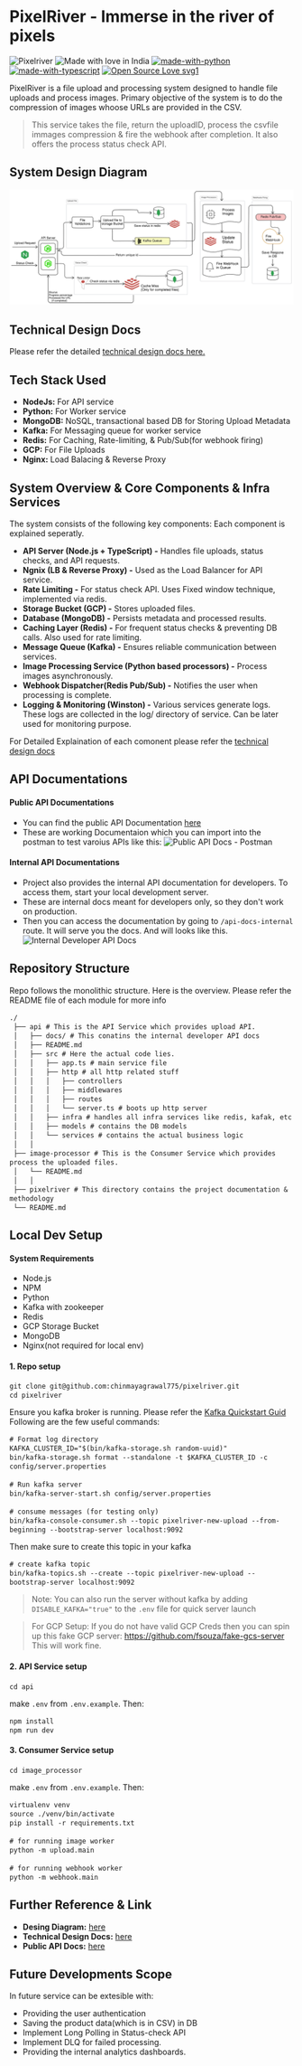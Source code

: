 # PixelRiver - Immerse in the river of pixels

![Pixelriver](https://img.shields.io/badge/pixelriver-blue)
![Made with love in India](https://madewithlove.now.sh/in?heart=true&colorA=%232543d4&colorB=%23f58f00&template=for-the-badge)
[![made-with-python](https://img.shields.io/badge/Made%20with-Python-1f425f.svg)](https://www.python.org/)
[![made-with-typescript](https://shields.io/badge/TypeScript-3178C6?logo=TypeScript&logoColor=FFF&style=flat-square)](https://www.typescriptlang.org/)
[![Open Source Love svg1](https://badges.frapsoft.com/os/v1/open-source.svg?v=103)](https://github.com/ellerbrock/open-source-badges/)

PixelRiver is a file upload and processing system designed to handle file uploads and process images. Primary objective of the system is to do the compression of images whoose URLs are provided in the CSV.

> This service takes the file, return the uploadID, process the csvfile immages compression & fire the webhook after completion. It also offers the process status check API.

## System Design Diagram

<img src="https://github.com/chinmayagrawal775/pixelriver/blob/main/pixelriver/system-design.svg?raw=true" alt="system-design-diagram"></img>

## Technical Design Docs

Please refer the detailed [technical design docs here.](https://github.com/chinmayagrawal775/pixelriver/blob/main/pixelriver/technical-design-document.md)

## Tech Stack Used

- **NodeJs:** For API service
- **Python:** For Worker service
- **MongoDB:** NoSQL, transactional based DB for Storing Upload Metadata
- **Kafka:** For Messaging queue for worker service
- **Redis:** For Caching, Rate-limiting, & Pub/Sub(for webhook firing)
- **GCP:** For File Uploads
- **Nginx:** Load Balacing & Reverse Proxy

## System Overview & Core Components & Infra Services

The system consists of the following key components: Each component is explained seperatly.

- **API Server (Node.js + TypeScript) -** Handles file uploads, status checks, and API requests.
- **Ngnix (LB & Reverse Proxy) -** Used as the Load Balancer for API service.
- **Rate Limiting -** For status check API. Uses Fixed window technique, implemented via redis.
- **Storage Bucket (GCP) -** Stores uploaded files.
- **Database (MongoDB) -** Persists metadata and processed results.
- **Caching Layer (Redis) -** For frequent status checks & preventing DB calls. Also used for rate limiting.
- **Message Queue (Kafka) -** Ensures reliable communication between services.
- **Image Processing Service (Python based processors) -** Process images asynchronously.
- **Webhook Dispatcher(Redis Pub/Sub) -** Notifies the user when processing is complete.
- **Logging & Monitoring (Winston) -** Various services generate logs. These logs are collected in the log/ directory of service. Can be later used for monitoring purpose.

For Detailed Explaination of each comonent please refer the [technical design docs](https://github.com/chinmayagrawal775/pixelriver/blob/main/pixelriver/technical-design-document.md)

## API Documentations

#### Public API Documentations

- You can find the public API Documentation [here](https://documenter.getpostman.com/view/33976849/2sAYkDMLLw)
- These are working Documentaion which you can import into the postman to test varoius APIs like this:
  ![Public API Docs - Postman](https://github.com/user-attachments/assets/6a1ef0e8-3266-4182-8159-d768f5053c24)

#### Internal API Documentations

- Project also provides the internal API documentation for developers. To access them, start your local development server.
- These are internal docs meant for developers only, so they don't work on production.
- Then you can access the documentation by going to `/api-docs-internal` route. It will serve you the docs. And will looks like this.
  ![Internal Developer API Docs](https://github.com/user-attachments/assets/8b7d60a0-c61b-40f0-b85f-c645fb67cb43)

## Repository Structure

Repo follows the monolithic structure.
Here is the overview. Please refer the README file of each module for more info

```
./
 ├── api # This is the API Service which provides upload API.
 │   ├── docs/ # This conatins the internal developer API docs
 │   ├── README.md
 │   ├── src # Here the actual code lies.
 │   │   ├── app.ts # main service file
 │   │   ├── http # all http related stuff
 │   │   │   ├── controllers
 │   │   │   ├── middlewares
 │   │   │   ├── routes
 │   │   │   └── server.ts # boots up http server
 │   │   ├── infra # handles all infra services like redis, kafak, etc
 │   │   ├── models # contains the DB models
 │   │   └── services # contains the actual business logic
 │   │
 ├── image-processor # This is the Consumer Service which provides process the uploaded files.
 │   └── README.md
 │   │
 ├── pixelriver # This directory contains the project documentation & methodology
 └── README.md
```

## Local Dev Setup

#### System Requirements

- Node.js
- NPM
- Python
- Kafka with zookeeper
- Redis
- GCP Storage Bucket
- MongoDB
- Nginx(not required for local env)

#### 1. Repo setup

```
git clone git@github.com:chinmayagrawal775/pixelriver.git
cd pixelriver
```

Ensure you kafka broker is running. Please refer the [Kafka Quickstart Guid](https://kafka.apache.org/quickstart)
Following are the few useful commands:

```
# Format log directory
KAFKA_CLUSTER_ID="$(bin/kafka-storage.sh random-uuid)"
bin/kafka-storage.sh format --standalone -t $KAFKA_CLUSTER_ID -c config/server.properties

# Run kafka server
bin/kafka-server-start.sh config/server.properties

# consume messages (for testing only)
bin/kafka-console-consumer.sh --topic pixelriver-new-upload --from-beginning --bootstrap-server localhost:9092
```

Then make sure to create this topic in your kafka

```
# create kafka topic
bin/kafka-topics.sh --create --topic pixelriver-new-upload --bootstrap-server localhost:9092
```

> Note: You can also run the server without kafka by adding `DISABLE_KAFKA="true"` to the `.env` file for quick server launch

> For GCP Setup: If you do not have valid GCP Creds then you can spin up this fake GCP server: https://github.com/fsouza/fake-gcs-server This will work fine.

#### 2. API Service setup

```
cd api
```

make `.env` from `.env.example`. Then:

```
npm install
npm run dev
```

#### 3. Consumer Service setup

```
cd image_processor
```

make `.env` from `.env.example`. Then:

```
virtualenv venv
source ./venv/bin/activate
pip install -r requirements.txt

# for running image worker
python -m upload.main

# for running webhook worker
python -m webhook.main
```

## Further Reference & Link

- **Desing Diagram:** [here](https://github.com/chinmayagrawal775/pixelriver/blob/main/pixelriver/system-design.svg)
- **Technical Design Docs:** [here](https://github.com/chinmayagrawal775/pixelriver/blob/main/pixelriver/technical-design-document.md)
- **Public API Docs:** [here](https://documenter.getpostman.com/view/33976849/2sAYkDMLLw)

## Future Developments Scope

In future service can be extesible with:

- Providing the user authentication
- Saving the product data(which is in CSV) in DB
- Implement Long Polling in Status-check API
- Implement DLQ for failed processing.
- Providing the internal analytics dashboards.
